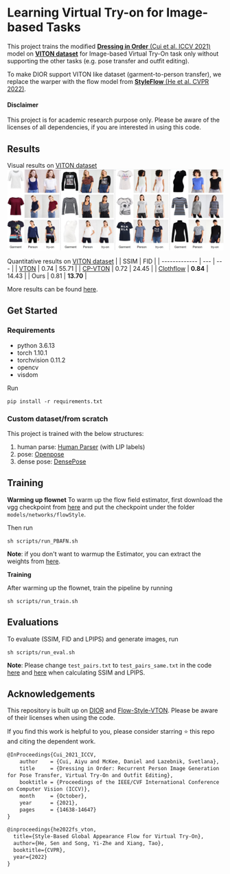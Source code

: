 # Learning Virtual Try-on for Image-based Tasks
This project trains the modified [__Dressing in Order__ (Cui et al. ICCV 2021)](https://github.com/cuiaiyu/dressing-in-order) model on [__VITON dataset__](https://arxiv.org/abs/1711.08447) for Image-based Virtual Try-On task only without supporting the other tasks (e.g. pose transfer and outfit editing). 

To make DIOR support VITON like dataset (garment-to-person transfer), we replace
 the warper with the flow model from [__StyleFlow__ (He et al. CVPR 2022)](https://github.com/SenHe/Flow-Style-VTON/tree/main/train).
 
 #### Disclaimer
 This project is for academic research purpose only. Please be aware of the licenses of all dependencies, if you are interested in using this code. 
 
## Results
Visual results on [VITON dataset](https://arxiv.org/abs/1711.08447)
![](Images/image.jpg)

Quantitative results on [VITON dataset](https://arxiv.org/abs/1711.08447)
|   | SSIM | FID |
| ------------- | --- | --- |
| [VTON](https://arxiv.org/abs/1711.08447)  | 0.74 | 55.71 |
| [CP-VTON](https://github.com/sergeywong/cp-vton) | 0.72  | 24.45 |
| [Clothflow](https://openaccess.thecvf.com/content_ICCV_2019/papers/Han_ClothFlow_A_Flow-Based_Model_for_Clothed_Person_Generation_ICCV_2019_paper.pdf) | __0.84__ | 14.43 |
| Ours | 0.81 | __13.70__ |

More results can be found [here](https://drive.google.com/drive/folders/16RHLVxGx7kYD_YZ7MoSOlWO2TnHHXYVU).




## Get Started

### Requirements
- python 3.6.13
- torch 1.10.1
- torchvision 0.11.2
- opencv
- visdom

Run
```
pip install -r requirements.txt
```


### Custom dataset/from scratch
This project is trained with the below structures:
1. human parse: [Human Parser](https://github.com/GoGoDuck912/Self-Correction-Human-Parsing) (with LIP labels)
2. pose: [Openpose](https://github.com/ZheC/Realtime_Multi-Person_Pose_Estimation)
3. dense pose: [DensePose](https://github.com/facebookresearch/DensePose)


## Training
__Warming up flownet__
To warm up the flow field estimator, first download the vgg checkpoint from [here](https://github.com/senhe/flow-style-vton) and put the checkpoint under the folder ```models/networks/flowStyle```.

Then run
```
sh scripts/run_PBAFN.sh
```

__Note__: if you don't want to warmup the Estimator, you can extract the weights from [here](https://drive.google.com/drive/folders/1upRRswJf_hXldl48w5QCX7LOJp71otJB).

__Training__

After warming up the flownet, train the pipeline by running
```
sh scripts/run_train.sh
```

## Evaluations
To evaluate (SSIM, FID and LPIPS) and generate images, run
```
sh scripts/run_eval.sh
```
__Note__: Please change ```test_pairs.txt``` to ```test_pairs_same.txt``` in the code [here](https://github.com/shaoyuc3/dior-VITON/blob/28a2f7d6b59ada603e3786957863901509af344b/datasets/viton_datasets.py#L51) and [here](https://github.com/shaoyuc3/dior-VITON/blob/28a2f7d6b59ada603e3786957863901509af344b/datasets/viton_datasets.py#L130) when calculating SSIM and LPIPS.


## Acknowledgements
This repository is built up on [DIOR](https://github.com/cuiaiyu/dressing-in-order) and [Flow-Style-VTON](https://github.com/SenHe/Flow-Style-VTON/tree/main/train). Please be aware of their licenses when using the code.

If you find this work is helpful to you, please consider starring :star: this repo and citing the dependent work.
```
@InProceedings{Cui_2021_ICCV,
    author    = {Cui, Aiyu and McKee, Daniel and Lazebnik, Svetlana},
    title     = {Dressing in Order: Recurrent Person Image Generation for Pose Transfer, Virtual Try-On and Outfit Editing},
    booktitle = {Proceedings of the IEEE/CVF International Conference on Computer Vision (ICCV)},
    month     = {October},
    year      = {2021},
    pages     = {14638-14647}
}
```

```
@inproceedings{he2022fs_vton,
  title={Style-Based Global Appearance Flow for Virtual Try-On},
  author={He, Sen and Song, Yi-Zhe and Xiang, Tao},
  booktitle={CVPR},
  year={2022}
}
```
